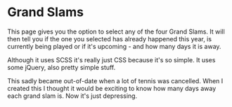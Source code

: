 # Grand Slams

This page gives you the option to select any of the four Grand Slams. It will then tell you if the one you selected has already happened this year, is currently being played or if it's upcoming - and how many days it is away.

Although it uses SCSS it's really just CSS because it's so simple. It uses some jQuery, also pretty simple stuff.

This sadly became out-of-date when a lot of tennis was cancelled. When I created this I thought it would be exciting to know how many days away each grand slam is. Now it's just depressing.
